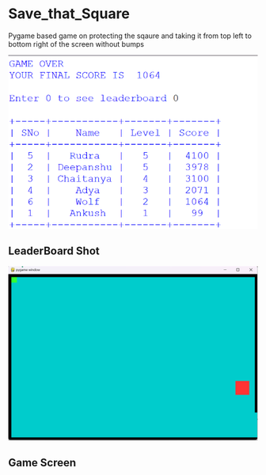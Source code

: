 # Save_that_Square
Pygame based game on protecting the sqaure and taking it from top left to bottom right of the screen without bumps

[![LeaderBoard](https://github.com/EternalBlissard/Save_that_Square/blob/main/Pics/LeaderBoard.png)](#features)

LeaderBoard Shot
---
[![GameScreen](https://github.com/EternalBlissard/Save_that_Square/blob/main/Pics/GameScreen.png)](#GS)

Game Screen
---
